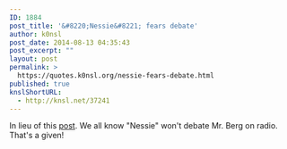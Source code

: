 ```yaml
---
ID: 1884
post_title: '&#8220;Nessie&#8221; fears debate'
author: k0nsl
post_date: 2014-08-13 04:35:43
post_excerpt: ""
layout: post
permalink: >
  https://quotes.k0nsl.org/nessie-fears-debate.html
published: true
knslShortURL:
  - http://knsl.net/37241
---
```

In lieu of this <a href="http://forum.codoh.com/viewtopic.php?f=2&t=7320&start=180#p67130" target="_blank">post</a>. We all know "Nessie" won't debate Mr. Berg on radio. That's a given!
<script type="text/javascript" src="https://asciinema.org/a/11446.js" id="asciicast-11446" async data-theme="solarized-light"></script>